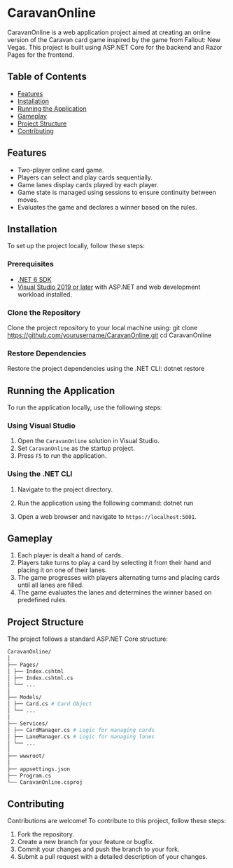 # CaravanOnline

CaravanOnline is a web application project aimed at creating an online version of the Caravan card game inspired by the game from Fallout: New Vegas. This project is built using ASP.NET Core for the backend and Razor Pages for the frontend.

## Table of Contents
- [Features](#features)
- [Installation](#installation)
- [Running the Application](#running-the-application)
- [Gameplay](#gameplay)
- [Project Structure](#project-structure)
- [Contributing](#contributing)

## Features
- Two-player online card game.
- Players can select and play cards sequentially.
- Game lanes display cards played by each player.
- Game state is managed using sessions to ensure continuity between moves.
- Evaluates the game and declares a winner based on the rules.

## Installation
To set up the project locally, follow these steps:

### Prerequisites
- [.NET 6 SDK](https://dotnet.microsoft.com/en-us/download/dotnet/6.0)
- [Visual Studio 2019 or later](https://visualstudio.microsoft.com/) with ASP.NET and web development workload installed.

### Clone the Repository
Clone the project repository to your local machine using:
git clone https://github.com/yourusername/CaravanOnline.git
cd CaravanOnline

### Restore Dependencies
Restore the project dependencies using the .NET CLI:
dotnet restore

## Running the Application
To run the application locally, use the following steps:

### Using Visual Studio
1. Open the `CaravanOnline` solution in Visual Studio.
2. Set `CaravanOnline` as the startup project.
3. Press `F5` to run the application.

### Using the .NET CLI
1. Navigate to the project directory.
2. Run the application using the following command:
dotnet run

3. Open a web browser and navigate to `https://localhost:5001`.

## Gameplay
1. Each player is dealt a hand of cards.
2. Players take turns to play a card by selecting it from their hand and placing it on one of their lanes.
3. The game progresses with players alternating turns and placing cards until all lanes are filled.
4. The game evaluates the lanes and determines the winner based on predefined rules.

## Project Structure
The project follows a standard ASP.NET Core structure:
```bash
CaravanOnline/
│
├── Pages/
│ ├── Index.cshtml
│ ├── Index.cshtml.cs 
│ └── ...
│
├── Models/
│ ├── Card.cs # Card Object
│ └── ...
│
├── Services/
│ ├── CardManager.cs # Logic for managing cards
│ ├── LaneManager.cs # Logic for managing lanes
│ └── ...
│
├── wwwroot/ 
│
├── appsettings.json 
├── Program.cs 
└── CaravanOnline.csproj 
```

## Contributing
Contributions are welcome! To contribute to this project, follow these steps:
1. Fork the repository.
2. Create a new branch for your feature or bugfix.
3. Commit your changes and push the branch to your fork.
4. Submit a pull request with a detailed description of your changes.

